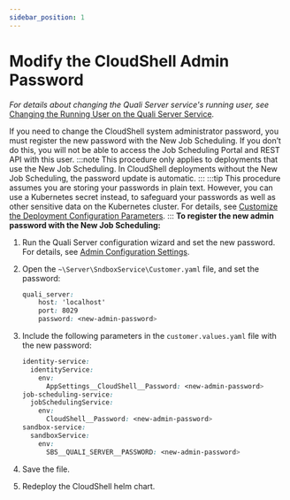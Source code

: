 ```yaml
---
sidebar_position: 1
---
```


# Modify the CloudShell Admin Password

*For details about changing the Quali Server service's running user, see* [Changing the Running User on the Quali Server Service](https://help.quali.com/Online%20Help/0.0/Portal/Content/IG/Configure%20CloudShell%20Products/opn-qs-ports.htm).

If you need to change the CloudShell system administrator password, you must register the new password with the New Job Scheduling. If you don’t do this, you will not be able to access the Job Scheduling Portal and REST API with this user.
:::note
This procedure only applies to deployments that use the New Job Scheduling. In CloudShell deployments without the New Job Scheduling, the password update is automatic.
:::
:::tip
This procedure assumes you are storing your passwords in plain text. However, you can use a Kubernetes secret instead, to safeguard your passwords as well as other sensitive data on the Kubernetes cluster. For details, see [Customize the Deployment Configuration Parameters](https://help.quali.com/Online%20Help/0.0/Portal/Content/IG/JSS/jss-cstmz-dply-cnfg.htm).
:::
**To register the new admin password with the New Job Scheduling:**

1. Run the Quali Server configuration wizard and set the new password. For details, see [Admin Configuration Settings](https://help.quali.com/Online%20Help/0.0/cloudshell/Content/IG/Configure%20CloudShell%20Products/admn-cnfgr-stgs.htm).
2. Open the `~\Server\SndboxService\Customer.yaml` file, and set the password:
    
    ```css
    quali_server:
        host: 'localhost'
        port: 8029
        password: <new-admin-password>
    ```
    
3. Include the following parameters in the `customer.values.yaml` file with the new password:
    
    ```css
    identity-service:
      identityService:
        env:
          AppSettings__CloudShell__Password: <new-admin-password>
    job-scheduling-service:
      jobSchedulingService:
        env:
          CloudShell__Password: <new-admin-password>
    sandbox-service:
      sandboxService:
        env:
          SBS__QUALI_SERVER__PASSWORD: <new-admin-password>
    ```
    
4. Save the file.
5. Redeploy the CloudShell helm chart.